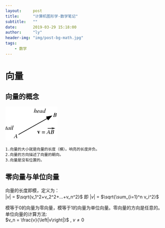 ```yaml
---
layout:     post
title:      "计算机图形学-数学笔记"
subtitle:   ""
date:       2019-03-29 15:18:00
author:     "ly"
header-img: "img/post-bg-math.jpg"
tags:
    - 数学
---
```


# **向量**
## 向量的概念
![java-javascript](/img/in-post/post-math/向量概念.png)

    1.向量的大小就是向量的长度（模）。响亮的长度非负。
    2.向量的方向描述了向量的朝向。
    3.向量是没有位置的。

## 零向量与单位向量
向量的长度即模，定义为：   
       $\left|v\right|$ = $\sqrt{v_1^2+v_2^2+...+v_n^2}$   即  $\left|v\right|$ = $\sqrt{\sum_{i=1}^n v_i^2}$


模等于0的向量为零向量，模等于1的向量为单位向量。零向量的方向是任意的。
单位向量的计算方法:  
    $v_n = \frac{v}{\left|v\right|}$ , $v\ne 0$


